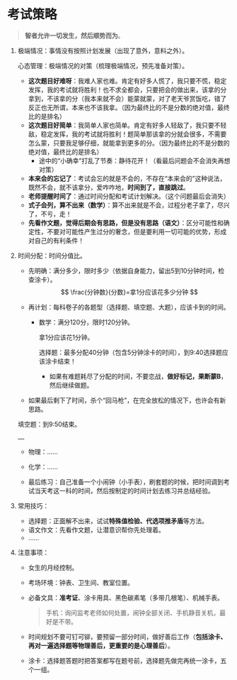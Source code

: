 

# 考试策略



> **智者允许一切发生，然后顺势而为**。



1. 极端情况：事情没有按照计划发展（出现了意外，意料之外）。

   心态管理：极端情况的对策（梳理极端情况，预先准备对策）。

   - **这次题目好难呀**：我难人家也难。肯定有好多人慌了，我只要不慌，稳定发挥，我的考试就将胜利！也不求全都会，只要把会的做出来，该拿的分拿到，不该拿的分（我本来就不会）能蒙就蒙，对了老天爷赏饭吃，错了反正也无所谓，本来也不该我拿。（因为最终比的不是分数的绝对值，最终比的是排名）
   - **这次题目好简单**：我简单人家也简单。肯定有好多人轻敌了，我只要不轻敌，稳定发挥，我的考试就将胜利！题简单那该拿的分就会很多，不需要怎么蒙，只要我足够仔细，就能拿到更多的分。（因为最终比的不是分数的绝对值，最终比的是排名）
     - 途中的“小确幸”打乱了节奏：静待花开！（看最后问题会不会消失再想对策）
   - **本来会的忘记了**：考试会忘的就是不会的，不存在“本来会的”这种说法，既然不会，就不该拿分，爱咋咋地，**时间到了，直接跳过**。
   - **老师提醒时间了**：通过时间分配和考试计划解决。（这个问题最后会消失）
   - **式子会列，算不出来（数学）**：算不出来就是不会，过程分老子拿了，尽兴了，不亏，走！
   - **先看作文题，觉得后期会有思路，但是没有思路（语文）**：区分可能性和确定性，不要对可能性产生过分的奢念，但是要利用一切可能的优势，形成对自己的有利条件！

2. 时间分配：时间分值比。

   - 先明确：满分多少，限时多少（依据自身能力，留出5到10分钟时间，检查涂卡）。
     $$
     \frac{分钟数}{分数}=拿1分应该花多少分钟
     $$

   - 再计划：每科卷子的各题型（选择题、填空题、大题），应该卡到的时间。
   
     - 数学：满分120分，限时120分钟。

       拿1分应该花1分钟。

       选择题：最多分配40分钟（包含5分钟涂卡的时间），到9:40选择题应该涂卡结束！

       - 如果有难题耗尽了分配的时间，不要恋战，**做好标记，果断蒙B**，然后继续做题。
    - 如果最后剩下了时间，杀个“回马枪”，在完全放松的情况下，也许会有新思路。
   
    填空题：到9:50结束。
   
       ……

     - 物理：……

     - 化学：……

   - 最后练习：自己准备一个小闹钟（小手表），刷套题的时候，把时间调到考试当天考这一科的时间，然后按制定的时间计划去练习并总结经验。

3. 常用技巧：

   - 选择题：正面解不出来，试试**特殊值检验、代选项推矛盾**等方法。
   - 语文作文：先看作文题，让潜意识帮你先处理着。
   - ……

4. 注意事项：

   - 女生的月经控制。

   - 考场环境：钟表、卫生间、教室位置。

   - 必备文具：**准考证**、涂卡用具、黑色碳素笔（多带几根笔）、机械手表。

     > 手机：询问监考老师如何处置，闹钟全部关闭、手机静音关机，最好是不带。

   - 时间规划不要可钉可铆，要预留一部分时间，做好善后工作（**包括涂卡、再对一遍选择题等物理善后，更重要的是心理善后**）。

   - 涂卡：选择题答题时把答案都写在题号前，选择题先做完再统一涂卡，五个一组。